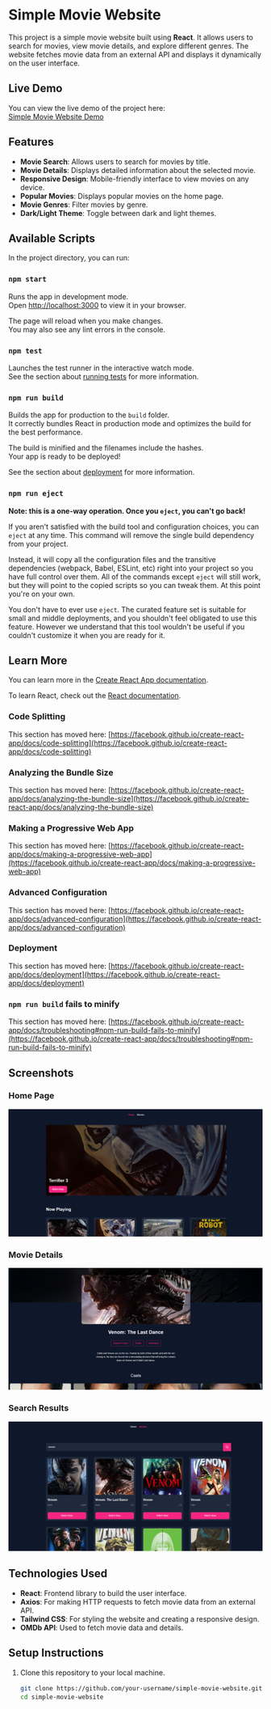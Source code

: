 # Simple Movie Website

This project is a simple movie website built using **React**. It allows users to search for movies, view movie details, and explore different genres. The website fetches movie data from an external API and displays it dynamically on the user interface.

## Live Demo
You can view the live demo of the project here:  
[Simple Movie Website Demo](https://simple-movie-4mcc4biag-vyxxs-projects.vercel.app)


## Features
- **Movie Search**: Allows users to search for movies by title.
- **Movie Details**: Displays detailed information about the selected movie.
- **Responsive Design**: Mobile-friendly interface to view movies on any device.
- **Popular Movies**: Displays popular movies on the home page.
- **Movie Genres**: Filter movies by genre.
- **Dark/Light Theme**: Toggle between dark and light themes.

## Available Scripts

In the project directory, you can run:

### `npm start`

Runs the app in development mode.\
Open [http://localhost:3000](http://localhost:3000) to view it in your browser.

The page will reload when you make changes.\
You may also see any lint errors in the console.

### `npm test`

Launches the test runner in the interactive watch mode.\
See the section about [running tests](https://facebook.github.io/create-react-app/docs/running-tests) for more information.

### `npm run build`

Builds the app for production to the `build` folder.\
It correctly bundles React in production mode and optimizes the build for the best performance.

The build is minified and the filenames include the hashes.\
Your app is ready to be deployed!

See the section about [deployment](https://facebook.github.io/create-react-app/docs/deployment) for more information.

### `npm run eject`

**Note: this is a one-way operation. Once you `eject`, you can't go back!**

If you aren't satisfied with the build tool and configuration choices, you can `eject` at any time. This command will remove the single build dependency from your project.

Instead, it will copy all the configuration files and the transitive dependencies (webpack, Babel, ESLint, etc) right into your project so you have full control over them. All of the commands except `eject` will still work, but they will point to the copied scripts so you can tweak them. At this point you're on your own.

You don't have to ever use `eject`. The curated feature set is suitable for small and middle deployments, and you shouldn't feel obligated to use this feature. However we understand that this tool wouldn't be useful if you couldn't customize it when you are ready for it.

## Learn More

You can learn more in the [Create React App documentation](https://facebook.github.io/create-react-app/docs/getting-started).

To learn React, check out the [React documentation](https://reactjs.org/).

### Code Splitting

This section has moved here: [https://facebook.github.io/create-react-app/docs/code-splitting](https://facebook.github.io/create-react-app/docs/code-splitting)

### Analyzing the Bundle Size

This section has moved here: [https://facebook.github.io/create-react-app/docs/analyzing-the-bundle-size](https://facebook.github.io/create-react-app/docs/analyzing-the-bundle-size)

### Making a Progressive Web App

This section has moved here: [https://facebook.github.io/create-react-app/docs/making-a-progressive-web-app](https://facebook.github.io/create-react-app/docs/making-a-progressive-web-app)

### Advanced Configuration

This section has moved here: [https://facebook.github.io/create-react-app/docs/advanced-configuration](https://facebook.github.io/create-react-app/docs/advanced-configuration)

### Deployment

This section has moved here: [https://facebook.github.io/create-react-app/docs/deployment](https://facebook.github.io/create-react-app/docs/deployment)

### `npm run build` fails to minify

This section has moved here: [https://facebook.github.io/create-react-app/docs/troubleshooting#npm-run-build-fails-to-minify](https://facebook.github.io/create-react-app/docs/troubleshooting#npm-run-build-fails-to-minify)

## Screenshots

### Home Page
![Home Page](./screenshots/home-page.png)

### Movie Details
![Movie Details](./screenshots/movie-details.png)

### Search Results
![Search Results](./screenshots/search-results.png)

## Technologies Used
- **React**: Frontend library to build the user interface.
- **Axios**: For making HTTP requests to fetch movie data from an external API.
- **Tailwind CSS**: For styling the website and creating a responsive design.
- **OMDb API**: Used to fetch movie data and details.

## Setup Instructions
1. Clone this repository to your local machine.
   ```bash
   git clone https://github.com/your-username/simple-movie-website.git
   cd simple-movie-website
